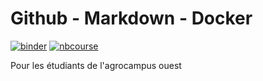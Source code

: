 # Github - Markdown - Docker

[![binder](https://mybinder.org/badge.svg)](https://mybinder.org/v2/gh/pnavaro/agrocampus/master)
[![nbcourse](https://github.com/m2mas-agrocampus/agrocampus//workflows/nbcourse/badge.svg)](https://m2mas-agrocampus.github.io/git-markdown-docker)


Pour les étudiants de l'agrocampus ouest
